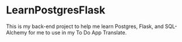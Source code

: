 # LearnPostgresFlask
This is my back-end project to help me learn Postgres, Flask, and SQL-Alchemy for me to use in my To Do App Translate.

